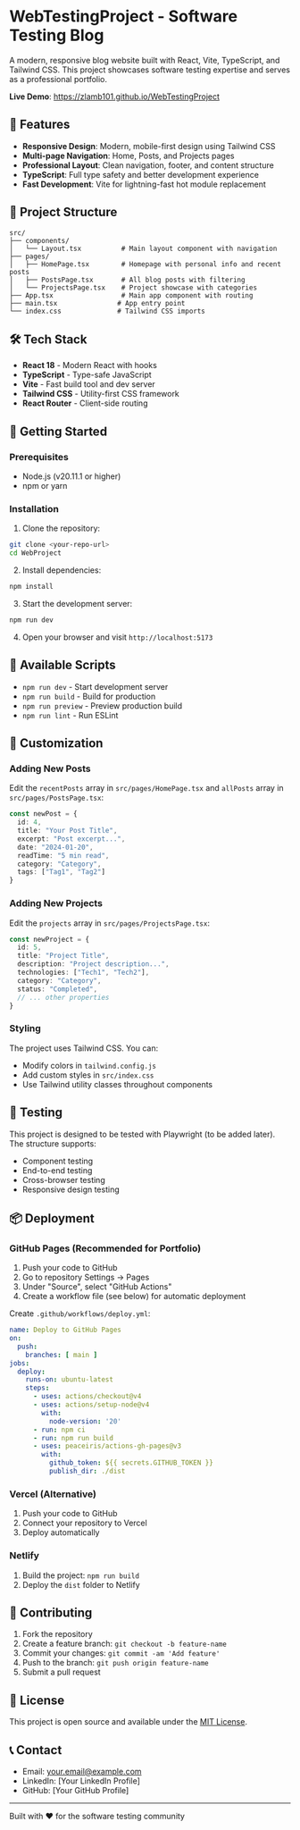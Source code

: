 # WebTestingProject - Software Testing Blog

A modern, responsive blog website built with React, Vite, TypeScript, and Tailwind CSS. This project showcases software testing expertise and serves as a professional portfolio.

**Live Demo**: https://zlamb101.github.io/WebTestingProject

## 🚀 Features

- **Responsive Design**: Modern, mobile-first design using Tailwind CSS
- **Multi-page Navigation**: Home, Posts, and Projects pages
- **Professional Layout**: Clean navigation, footer, and content structure
- **TypeScript**: Full type safety and better development experience
- **Fast Development**: Vite for lightning-fast hot module replacement

## 📁 Project Structure

```
src/
├── components/
│   └── Layout.tsx          # Main layout component with navigation
├── pages/
│   ├── HomePage.tsx        # Homepage with personal info and recent posts
│   ├── PostsPage.tsx       # All blog posts with filtering
│   └── ProjectsPage.tsx    # Project showcase with categories
├── App.tsx                 # Main app component with routing
├── main.tsx               # App entry point
└── index.css              # Tailwind CSS imports
```

## 🛠️ Tech Stack

- **React 18** - Modern React with hooks
- **TypeScript** - Type-safe JavaScript
- **Vite** - Fast build tool and dev server
- **Tailwind CSS** - Utility-first CSS framework
- **React Router** - Client-side routing

## 🚀 Getting Started

### Prerequisites

- Node.js (v20.11.1 or higher)
- npm or yarn

### Installation

1. Clone the repository:
```bash
git clone <your-repo-url>
cd WebProject
```

2. Install dependencies:
```bash
npm install
```

3. Start the development server:
```bash
npm run dev
```

4. Open your browser and visit `http://localhost:5173`

## 📝 Available Scripts

- `npm run dev` - Start development server
- `npm run build` - Build for production
- `npm run preview` - Preview production build
- `npm run lint` - Run ESLint

## 🎨 Customization

### Adding New Posts

Edit the `recentPosts` array in `src/pages/HomePage.tsx` and `allPosts` array in `src/pages/PostsPage.tsx`:

```typescript
const newPost = {
  id: 4,
  title: "Your Post Title",
  excerpt: "Post excerpt...",
  date: "2024-01-20",
  readTime: "5 min read",
  category: "Category",
  tags: ["Tag1", "Tag2"]
}
```

### Adding New Projects

Edit the `projects` array in `src/pages/ProjectsPage.tsx`:

```typescript
const newProject = {
  id: 5,
  title: "Project Title",
  description: "Project description...",
  technologies: ["Tech1", "Tech2"],
  category: "Category",
  status: "Completed",
  // ... other properties
}
```

### Styling

The project uses Tailwind CSS. You can:
- Modify colors in `tailwind.config.js`
- Add custom styles in `src/index.css`
- Use Tailwind utility classes throughout components

## 🧪 Testing

This project is designed to be tested with Playwright (to be added later). The structure supports:

- Component testing
- End-to-end testing
- Cross-browser testing
- Responsive design testing

## 📦 Deployment

### GitHub Pages (Recommended for Portfolio)

1. Push your code to GitHub
2. Go to repository Settings → Pages
3. Under "Source", select "GitHub Actions"
4. Create a workflow file (see below) for automatic deployment

Create `.github/workflows/deploy.yml`:
```yaml
name: Deploy to GitHub Pages
on:
  push:
    branches: [ main ]
jobs:
  deploy:
    runs-on: ubuntu-latest
    steps:
      - uses: actions/checkout@v4
      - uses: actions/setup-node@v4
        with:
          node-version: '20'
      - run: npm ci
      - run: npm run build
      - uses: peaceiris/actions-gh-pages@v3
        with:
          github_token: ${{ secrets.GITHUB_TOKEN }}
          publish_dir: ./dist
```

### Vercel (Alternative)

1. Push your code to GitHub
2. Connect your repository to Vercel
3. Deploy automatically

### Netlify

1. Build the project: `npm run build`
2. Deploy the `dist` folder to Netlify

## 🤝 Contributing

1. Fork the repository
2. Create a feature branch: `git checkout -b feature-name`
3. Commit your changes: `git commit -am 'Add feature'`
4. Push to the branch: `git push origin feature-name`
5. Submit a pull request

## 📄 License

This project is open source and available under the [MIT License](LICENSE).

## 📞 Contact

- Email: your.email@example.com
- LinkedIn: [Your LinkedIn Profile]
- GitHub: [Your GitHub Profile]

---

Built with ❤️ for the software testing community